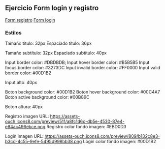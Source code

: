## Ejercicio Form login y registro

[Form registro](https://codepen.io/pablohHoc/full/ZEYzpaV)
[Form login](https://codepen.io/pablohHoc/full/qBEWqmr)

### Estilos

  Tamaño título: 32px
  Espaciado título: 36px

  Tamaño subtítulo: 32px
  Espaciado subtítulo: 40px

  Input border color: #DBDBDB;
  Input hover border color: #B5B5B5
  Input focus border color: #3273DC
  Input invalid border color: #FF0000
  Input valid border color: #00D1B2

  Input alto: 40px

  Boton background color: #00D1B2
  Boton hover background color: #00C4A7
  Boton active background color: #00B89C

  Boton altura: 40px

  Registro imagen URL: https://assets-ouch.icons8.com/preview/511/a8fc1d6c-db5e-4530-87e4-e84ac496ebce.png
  Registro color fondo imagen: #EBD0D3
  
  Login imagen URL: https://assets-ouch.icons8.com/preview/809/b132c8e3-b3cd-4c55-9efe-5495d998bb38.png
  Login color fondo imagen: #00D1B2